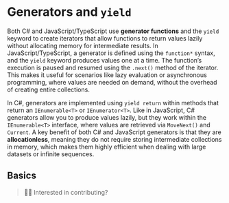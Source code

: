 # Generators and `yield`

Both C# and JavaScript/TypeScript use **generator functions** and the `yield` keyword to create iterators that allow functions to return values lazily without allocating memory for intermediate results. In JavaScript/TypeScript, a generator is defined using the `function*` syntax, and the `yield` keyword produces values one at a time. The function’s execution is paused and resumed using the `.next()` method of the iterator. This makes it useful for scenarios like lazy evaluation or asynchronous programming, where values are needed on demand, without the overhead of creating entire collections.

In C#, generators are implemented using `yield return` within methods that return an `IEnumerable<T>` or `IEnumerator<T>`. Like in JavaScript, C# generators allow you to produce values lazily, but they work within the `IEnumerable<T>` interface, where values are retrieved via `MoveNext()` and `Current`. A key benefit of both C# and JavaScript generators is that they are **allocationless**, meaning they do not require storing intermediate collections in memory, which makes them highly efficient when dealing with large datasets or infinite sequences.

## Basics

> 👋🏼 Interested in contributing?
